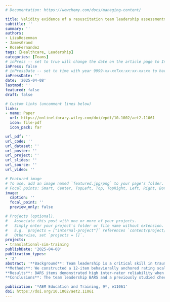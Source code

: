 ```yaml
---
# Documentation: https://wowchemy.com/docs/managing-content/

title: Validity evidence of a resuscitation team leadership assessmentmeasure for use in actual trauma resuscitations
subtitle: ''
summary: ''
authors:
- LizaRosenman
- JamesGrand
- RoseFernandez
tags: [Healthcare, Leadership]
categories: [Teams]
# inPress -- set to true will change the date on the article page to In Press; set to false will show publication date
inPress: false
# inPressDate -- set to time with year 9999-xx-xxTxx:xx:xx-xx:xx to have article listed as "in press" on Publications page; set to '' and include a date in the 'date' field once published
inPressDate: ''
date: '2025-04-08'
lastmod: ''
featured: false
draft: false

# Custom links (uncomment lines below)
links:
- name: Paper
  url: https://onlinelibrary.wiley.com/doi/epdf/10.1002/aet2.11061
  icon: file-pdf
  icon_pack: far

url_pdf: ''
url_code: ''
url_dataset: ''
url_poster: ''
url_project: ''
url_slides: ''
url_source: ''
url_video: ''

# Featured image
# To use, add an image named `featured.jpg/png` to your page's folder.
# Focal points: Smart, Center, TopLeft, Top, TopRight, Left, Right, BottomLeft, Bottom, BottomRight.
image:
  caption: ''
  focal_point: ''
  preview_only: false

# Projects (optional).
#   Associate this post with one or more of your projects.
#   Simply enter your project's folder or file name without extension.
#   E.g. `projects = ["internal-project"]` references `content/project/deep-learning/index.md`.
#   Otherwise, set `projects = []`.
projects:
- translational-sim-training
publishDate: '2025-04-08'
publication_types:
- '2'
abstract: '**Background**: Team leadership is a critical skill in trauma resuscitation teams, linked to better teamwork and improved patient care. There are numerous published team leadership assessments, though data regarding the performance of these measures in patient care settings (vs. simulation-based settings) remain limited. There remains a need for a valid, reliable, and efficient measure of resuscitation team leadership in the clinical setting to support medical education and research efforts.<br /><br />
**Methods**: We constructed a 12-item behaviorally anchored rating scale (BARS) to measure trauma team leadership. Multiple raters then used the BARS to measure team leadership in 360 recorded trauma resuscitations across 60 participants. In addition to examining inter-rater reliability, we examined the construct validity of the BARS assessment through both correlational and latent modeling techniques to compare the ratings collected with the BARS to those collected using a previously studied checklist-based assessment using a multitrait–multimethod (MTMM) approach. Lastly, we examined the criterion validity of the BARS measure by examining its relationship with previously obtained patient care scores.<br /><br />
**Results**: BARS items demonstrated high inter-rater reliability when scores were computed using observations averaged over multiple raters (mean item intraclass correlations ICC1k 0.90, item range 0.85–0.98). The correlation between the aggregate ratings from the team leadership BARS and checklist measure demonstrated a strong positive correlation (r = 0.75), and the MTMM analyses indicated consistent evidence for both convergent (mean monotrait–heteromethod r = 0.50) and discriminant (mean heterotrait–heteromethod r = 0.27) validity. Hierarchical Bayesian regression analyses revealed that aggregate BARS scores were predictive of patient care scores (β = 7.06, 95% HDI 3.76–10.43).<br /><br />
**Conclusions**: The team leadership BARS and a previously studied checklist-based team leadership measure produced convergent assessments of team leadership behavior in the present data. Furthermore, higher overall ratings on the BARS correlated with better patient care delivery at the team level.'

publication: '*AEM Education and Training, 9*, e11061'
doi: https://doi.org/10.1002/aet2.11061
---
```

